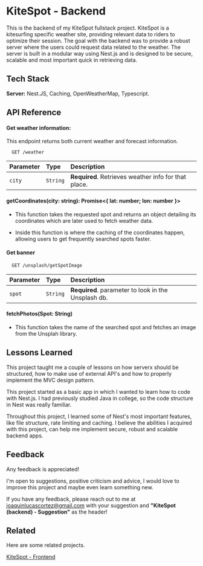 
# KiteSpot - Backend

This is the backend of my KiteSpot fullstack project. KiteSpot is a kitesurfing specific weather site, providing relevant data to riders to optimize their session. The goal with the backend was to provide a robust server where the users could request data related to the weather. The server is built in a modular way using Nest.js and is designed to be secure, scalable and most important quick in retrieving data. 


## Tech Stack

**Server:** Nest.JS, Caching, OpenWeatherMap, Typescript.




## API Reference

#### Get weather information:

This endpoint returns both current weather and forecast information.

```http
  GET /weather
```


| Parameter | Type     | Description                |
| :-------- | :------- | :------------------------- |
| `city` | `String` | **Required**. Retrieves weather info for that place. |

#### getCoordinates(city: string): Promise<{ lat: number; lon: number }> 

- This function takes the requested spot and returns an object detailing its coordinates which are later used to fetch weather data.

- Inside this function is where the caching of the coordinates happen, allowing users to get frequently searched spots faster.

#### Get banner

```http
  GET /unsplash/getSpotImage
```

| Parameter | Type     | Description                       |
| :-------- | :------- | :-------------------------------- |
| `spot`      | `String` | **Required**. parameter to look in the Unsplash db. |

#### fetchPhotos(Spot: String)

- This function takes the name of the searched spot and fetches an image from the Unsplah library.


## Lessons Learned

This project taught me a couple of lessons on how serverx should be structured, how to make use of external API's and how to properly implement the MVC design pattern.

This project started as a basic app in which I wanted to learn how to code with Nest.js. I had previously studied Java in college, so the code structure in Nest was really familiar.

Throughout this project, I learned some of Nest's most important features, like file structure, rate limiting and caching. I believe the abilities I acquired with this project, can help me implement secure, robust and scalable backend apps.


## Feedback
Any feedback is appreciated!

I'm open to suggestions, positive criticism and advice, I would love to improve this project and maybe even learn something new.

If you have any feedback, please reach out to me at joaquinlucascortez@gmail.com with your suggestion and **"KiteSpot (backend) - Suggestion"** as the header!


## Related

Here are some related projects.

[KiteSpot - Frontend](https://github.com/JoaquinCortezHub/kitespot-frontend)

